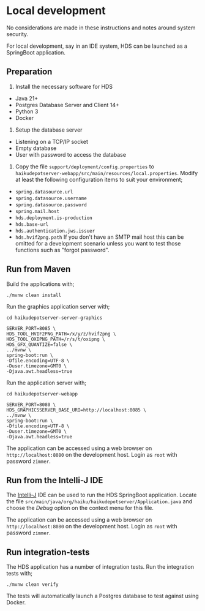 # Local development

No considerations are made in these instructions and notes around system security.

For local development, say in an IDE system, HDS can be launched as a SpringBoot application.

## Preparation

1. Install the necessary software for HDS
  - Java 21+
  - Postgres Database Server and Client 14+
  - Python 3
  - Docker
1. Setup the database server
  - Listening on a TCP/IP socket
  - Empty database
  - User with password to access the database
1. Copy the file `support/deployment/config.properties` to `haikudepotserver-webapp/src/main/resources/local.properties`. Modify at least the following configuration items to suit your environment;
  - `spring.datasource.url`
  - `spring.datasource.username`
  - `spring.datasource.password`
  - `spring.mail.host`
  - `hds.deployment.is-production`
  - `hds.base-url`
  - `hds.authentication.jws.issuer`
  - `hds.hvif2png.path`
  If you don't have an SMTP mail host this can be omitted for a development scenario unless you want to test those functions such as "forgot password".

## Run from Maven

Build the applications with;

```
./mvnw clean install
```

Run the graphics application server with;

```
cd haikudepotserver-server-graphics

SERVER_PORT=8085 \
HDS_TOOL_HVIF2PNG_PATH=/x/y/z/hvif2png \
HDS_TOOL_OXIPNG_PATH=/r/s/t/oxipng \
HDS_GFX_QUANTIZE=false \
../mvnw \
spring-boot:run \
-Dfile.encoding=UTF-8 \
-Duser.timezone=GMT0 \
-Djava.awt.headless=true
```

Run the application server with;

```
cd haikudepotserver-webapp

SERVER_PORT=8080 \
HDS_GRAPHICSSERVER_BASE_URI=http://localhost:8085 \
../mvnw \
spring-boot:run \
-Dfile.encoding=UTF-8 \
-Duser.timezone=GMT0 \
-Djava.awt.headless=true
```

The application can be accessed using a web browser on `http://localhost:8080` on the development host. Login as `root` with password `zimmer`.

## Run from the Intelli-J IDE

The [Intelli-J](https://www.jetbrains.com/idea/) IDE can be used to run the HDS SpringBoot application. Locate the file `src/main/java/org/haiku/haikudepotserver/Application.java` and choose the _Debug_ option on the context menu for this file.

The application can be accessed using a web browser on `http://localhost:8080` on the development host. Login as `root` with password `zimmer`.

## Run integration-tests

The HDS application has a number of integration tests. Run the integration tests with;

```
./mvnw clean verify
```

The tests will automatically launch a Postgres database to test against using Docker.

